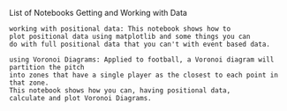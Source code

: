 List of Notebooks
Getting and Working with Data

    working with positional data: This notebook shows how to
    plot positional data using matplotlib and some things you can 
    do with full positional data that you can't with event based data.    

    using Voronoi Diagrams: Applied to football, a Voronoi diagram will partition the pitch
    into zones that have a single player as the closest to each point in that zone.
    This notebook shows how you can, having positional data,
    calculate and plot Voronoi Diagrams.

